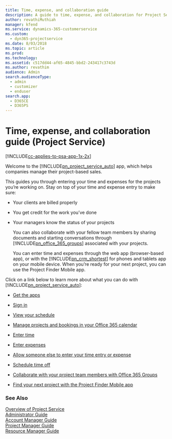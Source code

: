 ```yaml
---
title: Time, expense, and collaboration guide 
description: A guide to time, expense, and collaboration for Project Service
author: revathiMuthiah
manager: kfend
ms.service: dynamics-365-customerservice
ms.custom: 
  - dyn365-projectservice
ms.date: 8/03/2018
ms.topic: article
ms.prod: 
ms.technology: 
ms.assetid: c517dd44-af65-4845-bbd2-243417c3743d
ms.author: revathim
audience: Admin
search.audienceType: 
  - admin
  - customizer
  - enduser
search.app: 
  - D365CE
  - D365PS
---
```

# Time, expense, and collaboration guide (Project Service)

[!INCLUDE[cc-applies-to-psa-app-1x-2x](../includes/cc-applies-to-psa-app-1x-2x.md)]

Welcome to the [!INCLUDE[pn_project_service_auto](../includes/pn-project-service-auto.md)] app, which helps companies manage their project-based sales. 
  
 This guides you through entering your time and expenses for the projects you’re working on. Stay on top of your time and expense entry to make sure:  
  
- Your clients are billed properly  
  
- You get credit for the work you’ve done  
  
- Your managers know the status of your projects  
  
  You can also collaborate with your fellow team members by sharing documents and starting conversations through [!INCLUDE[pn_office_365_groups](../includes/pn-office-365-groups.md)] associated with your projects.  
  
  You can enter time and expenses through the web app (browser-based app), or with the [!INCLUDE[pn_crm_shortest](../includes/pn-crm-shortest.md)] for phones and tablets app on your mobile device. When you’re ready for your next project, you can use the Project Finder Mobile app.  
  
Click on a link below to learn more about what you can do with [!INCLUDE[pn_project_service_auto](../includes/pn-project-service-auto.md)]:  
  
-   [Get the apps](../project-service/get-apps.md)  
  
-   [Sign in](../project-service/sign-in.md)  
  
-   [View your schedule](../project-service/view-schedule.md)  
  
-   [Manage projects and bookings in your Office 365 calendar](../project-service/manage-project-bookings-office-365-calendar.md)  
  
-   [Enter time](../project-service/enter-time.md)  
  
-   [Enter expenses](../project-service/enter-expenses.md)  
  
-   [Allow someone else to enter your time entry or expense](../project-service/allow-someone-else-enter-time-entry-expense.md)  
  
-   [Schedule time off](../project-service/schedule-time-off.md)  
  
-   [Collaborate with your project team members with Office 365 Groups](../project-service/collaborate-project-team-members-office-365-groups.md)  
  
-   [Find your next project with the Project Finder Mobile app](../project-service/find-next-project-finder-mobile-app.md)  
  
### See Also  
 [Overview of Project Service](../project-service/overview.md)   
 [Administrator Guide](../project-service/admin-guide.md)   
 [Account Manager Guide](../project-service/account-manager-guide.md)   
 [Project Manager Guide](../project-service/project-manager-guide.md)   
 [Resource Manager Guide](../project-service/resource-manager-guide.md)   
